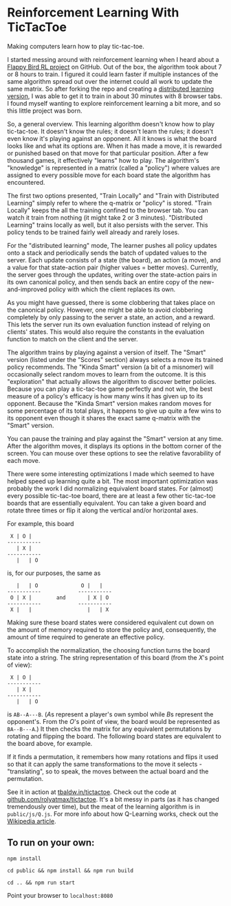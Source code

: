 Reinforcement Learning With TicTacToe
=====================================

Making computers learn how to play tic-tac-toe.

I started messing around with reinforcement learning when I heard about a [Flappy Bird RL project](http://sarvagyavaish.github.io/FlappyBirdRL) on GitHub. Out of the box, the algorithm took about 7 or 8 hours to train. I figured it could learn faster if multiple instances of the same algorithm spread out over the internet could all work to update the same matrix. So after forking the repo and creating a [distributed learning version](https://github.com/rolyatmax/FlappyBirdRL), I was able to get it to train in about 30 minutes with 8 browser tabs. I found myself wanting to explore reinforcement learning a bit more, and so this little project was born.

So, a general overview. This learning algorithm doesn't know how to play tic-tac-toe. It doesn't know the rules; it doesn't learn the rules; it doesn't even know it's playing against an opponent. All it knows is what the board looks like and what its options are. When it has made a move, it is rewarded or punished based on that move for that particular position. After a few thousand games, it effectively "learns" how to play. The algorithm's "knowledge" is represented in a matrix (called a "policy") where values are assigned to every possible move for each board state the algorithm has encountered.

The first two options presented, "Train Locally" and "Train with Distributed Learning" simply refer to where the q-matrix or "policy" is stored. "Train Locally" keeps the all the training confined to the browser tab. You can watch it train from nothing (it might take 2 or 3 minutes). "Distributed Learning" trains locally as well, but it also persists with the server. This policy tends to be trained fairly well already and rarely loses.

For the "distributed learning" mode, The learner pushes all policy updates onto a stack and periodically sends the batch of updated values to the server. Each update consists of a state (the board), an action (a move), and a value for that state-action pair (higher values = better moves). Currently, the server goes through the updates, writing over the state-action pairs in its own canonical policy, and then sends back an entire copy of the new-and-improved policy with which the client replaces its own.

As you might have guessed, there is some clobbering that takes place on the canonical policy. However, one might be able to avoid clobbering completely by only passing to the server a state, an action, and a reward. This lets the server run its own evaluation function instead of relying on clients' states. This would also require the constants in the evaluation function to match on the client and the server.

The algorithm trains by playing against a version of itself. The "Smart" version (listed under the "Scores" section) always selects a move its trained policy recommends. The "Kinda Smart" version (a bit of a misnomer) will occasionally select random moves to learn from the outcome. It is this "exploration" that actually allows the algorithm to discover better policies. Because you can play a tic-tac-toe game perfectly and not win, the best measure of a policy's efficacy is how many wins it has given up to its opponent. Because the "Kinda Smart" version makes random moves for some percentage of its total plays, it happens to give up quite a few wins to its opponent even though it shares the exact same q-matrix with the "Smart" version.

You can pause the training and play against the "Smart" version at any time. After the algorithm moves, it displays its options in the bottom corner of the screen. You can mouse over these options to see the relative favorability of each move.

There were some interesting optimizations I made which seemed to have helped speed up learning quite a bit. The most important optimization was probably the work I did normalizing equivalent board states. For (almost) every possible tic-tac-toe board, there are at least a few other tic-tac-toe boards that are essentially equivalent. You can take a given board and rotate three times or flip it along the vertical and/or horizontal axes.

For example, this board

     X | O |
    -----------
       | X |
    -----------
       |   | O

is, for our purposes, the same as

       |   | O              O |   |
    -----------            -----------
     O | X |        and       | X | O
    -----------            -----------
     X |   |                  |   | X

Making sure these board states were considered equivalent cut down on the amount of memory required to store the policy and, consequently, the amount of time required to generate an effective policy.

To accomplish the normalization, the choosing function turns the board state into a string. The string representation of this board (from the *X*'s point of view):

     X | O |
    -----------
       | X |
    -----------
       |   | O

is `AB--A---B`. (*A*s represent a player's own symbol while *B*s represent the opponent's. From the *O*'s point of view, the board would be represented as `BA--B---A`.) It then checks the matrix for any equivalent permutations by rotating and flipping the board. The following board states are equivalent to the board above, for example.

If it finds a permutation, it remembers how many rotations and flips it used so that it can apply the same transformations to the move it selects - "translating", so to speak, the moves between the actual board and the permutation.

See it in action at [tbaldw.in/tictactoe](https://tbaldw.in/tictactoe). Check out the code at [github.com/rolyatmax/tictactoe](https://github.com/rolyatmax/tictactoe). It's a bit messy in parts (as it has changed tremendously over time), but the meat of the learning algorithm is in `public/js/Q.js`. For more info about how Q-Learning works, check out the [Wikipedia article](http://en.wikipedia.org/wiki/Q-learning).


To run on your own:
------------------

    npm install

    cd public && npm install && npm run build

    cd .. && npm run start

Point your browser to `localhost:8080`
